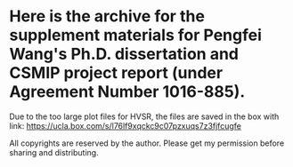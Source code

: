 # Here is the archive for the supplement materials for Pengfei Wang's Ph.D. dissertation and CSMIP project report (under Agreement Number 1016-885). 

Due to the too large plot files for HVSR, the files are saved in the box with link: https://ucla.box.com/s/l76lf9xqckc9c07pzxuqs7z3fjfcugfe

All copyrights are reserved by the author. Please get my permission before sharing and distributing.
